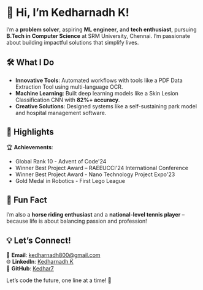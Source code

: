# 👋 Hi, I’m Kedharnadh K!

I’m a **problem solver**, aspiring **ML engineer**, and **tech enthusiast**, pursuing **B.Tech in Computer Science** at SRM University, Chennai. I’m passionate about building impactful solutions that simplify lives.

## 🛠️ What I Do

- **Innovative Tools**: Automated workflows with tools like a PDF Data Extraction Tool using multi-language OCR.
- **Machine Learning**: Built deep learning models like a Skin Lesion Classification CNN with **82%+ accuracy**.   
- **Creative Solutions**: Designed systems like a self-sustaining park model and hospital management software.

## 🌟 Highlights

🏆 **Achievements**:  
- Global Rank 10 - Advent of Code'24
- Winner Best Project Award – RAEEUCCI'24 International Conference
- Winner Best Project Award - Nano Technology Project Expo'23
- Gold Medal in Robotics - First Lego League 
## 🌈 Fun Fact
I’m also a **horse riding enthusiast** and a **national-level tennis player** – because life is about balancing passion and profession!

## 💡 Let’s Connect!

📧 **Email**: [kedharnadh800@gmail.com](mailto:kedharnadh.k@outlook.com)  
🌐 **LinkedIn**: [Kedharnadh K](https://www.linkedin.com/in/kedharnadh-k-30275623a/)  
🌟 **GitHub**: [Kedhar7](https://github.com/Kedhar7)  


Let’s code the future, one line at a time! 🚀
